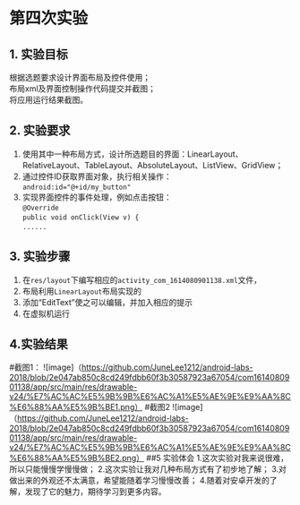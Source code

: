 # 第四次实验 

## 1. 实验目标
根据选题要求设计界面布局及控件使用；<br>
布局xml及界面控制操作代码提交并截图；<br>
将应用运行结果截图。<br>

## 2. 实验要求
1.  使用其中一种布局方式，设计所选题目的界面：LinearLayout、RelativeLayout、TableLayout、AbsoluteLayout、ListView、GridView；
2.  通过控件ID获取界面对象，执行相关操作：<br>`android:id="@+id/my_button"`
3.  实现界面控件的事件处理，例如点击按钮：<br>
    `@Override`<br>
   `public void onClick(View v) {`<br>
    `......`<br>

## 3. 实验步骤
1.  在`res/layout`下编写相应的`activity_com_1614080901138.xml`文件，
2.  布局利用`LinearLayout`布局实现的
3.  添加“EditText”使之可以编辑，并加入相应的提示
4.  在虚拟机运行
## 4.实验结果
#截图1：
![image]（https://github.com/JuneLee1212/android-labs-2018/blob/2e047ab850c8cd249fdbb60f3b30587923a67054/com1614080901138/app/src/main/res/drawable-v24/%E7%AC%AC%E5%9B%9B%E6%AC%A1%E5%AE%9E%E9%AA%8C%E6%88%AA%E5%9B%BE1.png）
#截图2
![image]（https://github.com/JuneLee1212/android-labs-2018/blob/2e047ab850c8cd249fdbb60f3b30587923a67054/com1614080901138/app/src/main/res/drawable-v24/%E7%AC%AC%E5%9B%9B%E6%AC%A1%E5%AE%9E%E9%AA%8C%E6%88%AA%E5%9B%BE2.png）
##5 实验体会
1.这次实验对我来说很难，所以只能慢慢学慢慢做；
2.这次实验让我对几种布局方式有了初步地了解；
3.对做出来的外观还不太满意，希望能随着学习慢慢改善；
4.随着对安卓开发的了解，发现了它的魅力，期待学习到更多内容。
